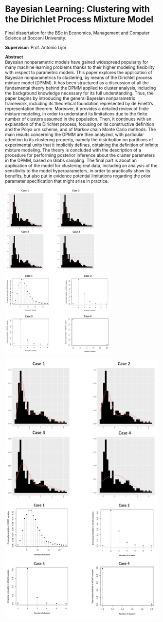 
# Bayesian Learning: Clustering with the Dirichlet Process Mixture Model

Final dissertation for the BSc in Economics, Management and Computer Science at Bocconi University.

**Supervisor:** Prof. Antonio Lijoi

**Abstract**\
Bayesian nonparametric models have gained widespread popularity for many machine learning problems thanks to their higher modeling flexibility with respect to parametric models. This paper explores the application of Bayesian nonparametrics to clustering, by means of the Dirichlet process mixture model (DPMM). It has been structured as a discussion of all the fundamental theory behind the DPMM applied to cluster analysis, including the background knowledge necessary for its full understanding. Thus, the paper begins by introducing the general Bayesian nonparametric framework, including its theoretical foundation represented by de Finetti’s representation theorem. Moreover, it provides a detailed review of finite mixture modeling, in order to understand its limitations due to the finite number of clusters assumed in the population. Then, it continues with an explanation of the Dirichlet process, focusing on its constructive definition and the Pólya urn scheme, and of Markov chain Monte Carlo methods. The main results concerning the DPMM are then analyzed, with particular attention to its clustering property, namely the distribution on partitions of experimental units that it implicitly defines, obtaining the definition of infinite mixture modeling. The theory is concluded with the description of a procedure for performing posterior inference about the cluster parameters in the DPMM, based on Gibbs sampling. The final part is about an application of the model for clustering real data, including an analysis of the sensitivity to the model hyperparameters, in order to practically show its benefits, but also put in evidence potential limitations regarding the prior parameter specification that might arise in practice.

<p float="left">
  <img src="/images/dpmm_posterior_mean_univariate.png" width="300" />
  <img src="/images/emp_distr_clusters_univariate.png" width="350" /> 
</p>

![](images/dpmm_posterior_mean_univariate.png)  ![](images/emp_distr_clusters_univariate.png)
